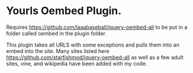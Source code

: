 # Yourls Oembed Plugin.

Requires https://github.com/laaabaseball/jquery-oembed-all to be put in a folder called oembed in the plugin folder.

This plugin takes all URLS with some exceptions and pulls them into an embed into the site. Many sites listed here https://github.com/starfishmod/jquery-oembed-all as well as a few adult sites, vine, and wikipedia have been added with my code.
